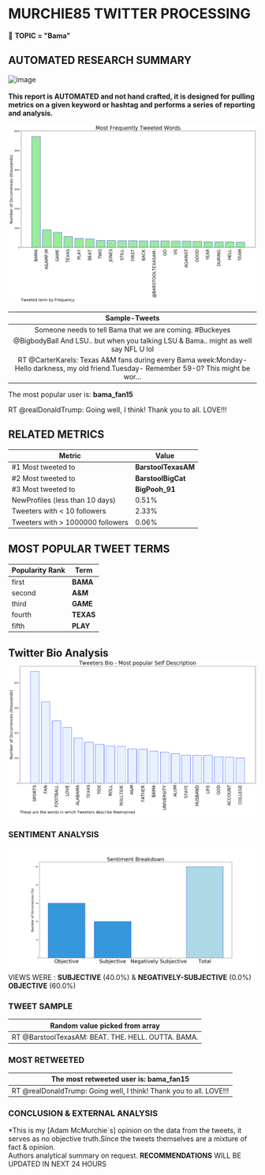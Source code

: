 # MURCHIE85 TWITTER PROCESSING 
&#x1F34E; **TOPIC = "Bama"**

## AUTOMATED RESEARCH SUMMARY

![image](https://marketingplatform.google.com/about/static/images/gmp/analytics-smb-benefit.jpg)
<br></br>
<b> This report is AUTOMATED and not hand crafted, it is designed for pulling metrics on a given keyword or hashtag and performs a series of reporting and analysis.</b>



![image](TWEETS.png)



|                **Sample-Tweets**        |
| :-------------: |
| Someone needs to tell Bama that we are coming. #Buckeyes |
| @BigbodyBall And LSU.. but when you talking LSU &amp; Bama.. might as well say NFL U lol |
| RT @CarterKarels: Texas A&amp;M fans during every Bama week:Monday- Hello darkness, my old friend.Tuesday- Remember 59-0? This might be wor… |

The most popular user is: **bama_fan15**
<div class="alert alert-block alert-danger"> RT @realDonaldTrump: Going welI, I think! Thank you to all. LOVE!!!</div>

## RELATED METRICS<br>
| Metric | Value |
| ------------- | ------------- |
| #1 Most tweeted to  | **BarstoolTexasAM** |
| #2 Most tweeted to  | **BarstoolBigCat** |
| #3 Most tweeted to  | **BigPooh_91** |
| NewProfiles (less than 10 days) | 0.51%  |
| Tweeters with < 10 followers  | 2.33%|
| Tweeters with > 1000000 followers  | 0.06%  |



## MOST POPULAR TWEET TERMS 


| Popularity Rank  | Term |
| ------------- | ------------- |
| first  | **BAMA**  |
| second  | **A&AMP;M**  |
| third  | **GAME** |
| fourth  | **TEXAS**  |
| fifth  | **PLAY**  |


## Twitter Bio Analysis![image](BIO.png)
### SENTIMENT ANALYSIS
![image](sentiment.png)
VIEWS WERE : **SUBJECTIVE**  (40.0%) & **NEGATIVELY-SUBJECTIVE** (0.0%) **OBJECTIVE** (60.0%)

### TWEET SAMPLE 
| Random value picked from array |
| ------------- |
|RT @BarstoolTexasAM: BEAT. THE. HELL. OUTTA. BAMA. |

### MOST RETWEETED 

| The most retweeted user is: **bama_fan15**  |
| ------------- |
| RT @realDonaldTrump: Going welI, I think! Thank you to all. LOVE!!! |

### CONCLUSION & EXTERNAL ANALYSIS

*This is my [Adam McMurchie`s] opinion on the data from the tweets, it serves as no objective truth.Since the tweets themselves are a mixture of fact & opinion.<br>
Authors analytical summary on request.
**RECOMMENDATIONS** WILL BE UPDATED IN NEXT  24 HOURS <br>